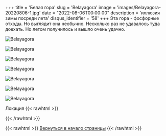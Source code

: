+++
title = 'Белая гора'
slug = 'Belayagora'
image = 'images/Belayagora-20220806-1.jpg'
date = "2022-08-06T00:00:00"
description = 'иллюзия зимы посреди лета'
disqus_identifier = '58'
+++
Эта гора - фосфорные отходы.
Но выглядит она необычно.
Несколько раз не удавалось туда доехать.
Но летом получилось и вышло очень удачно.

![Belayagora](/images/Belayagora-20220806-2.jpg)

![Belayagora](/images/Belayagora-20220806-3.jpg)

![Belayagora](/images/Belayagora-20220806-4.jpg)

![Belayagora](/images/Belayagora-20220806-5.jpg)

![Belayagora](/images/Belayagora-20220806-6.jpg)

![Belayagora](/images/Belayagora-20220806-7.jpg)

![Belayagora](/images/Belayagora-20220806-8.jpg)

Локация
{{< rawhtml >}}
<script type="text/javascript" charset="utf-8" async src="https://api-maps.yandex.ru/services/constructor/1.0/js/?um=constructor%3A988b63c3351fc2867f6dbd30461122a7cd7b18403d62971a11db68ccd6eea840&amp;width=500&amp;height=400&amp;lang=ru_RU&amp;scroll=true"></script>
{{< /rawhtml >}}

{{< rawhtml >}}
<a href="#">Вернуться в начало страницы</a>
{{< /rawhtml >}}

